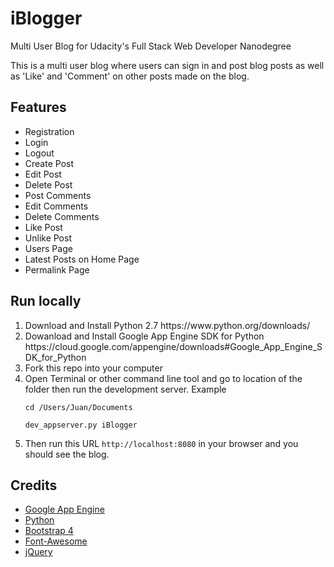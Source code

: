 # iBlogger
Multi User Blog for Udacity's Full Stack Web Developer Nanodegree

This is a multi user blog where users can sign in and post blog posts as well as 'Like' and 'Comment' on other posts made on the blog.

## Features
* Registration
* Login
* Logout
* Create Post
* Edit Post
* Delete Post
* Post Comments
* Edit Comments
* Delete Comments
* Like Post
* Unlike Post
* Users Page
* Latest Posts on Home Page
* Permalink Page
 
## Run locally
 <ol>
 <li>Download and Install Python 2.7 https://www.python.org/downloads/</li>
 <li>Dowanload and Install Google App Engine SDK for Python https://cloud.google.com/appengine/downloads#Google_App_Engine_SDK_for_Python</li>
 <li>Fork this repo into your computer</li>
 <li>Open Terminal or other command line tool and go to location of the folder then run the development server. Example 
 
 <code>cd /Users/Juan/Documents</code>
 
 <code>dev_appserver.py iBlogger</code>
 </li>
 <li>Then run this URL <code>http://localhost:8080</code> in your browser and you should see the blog.</li>
 </ol>
 
## Credits
* <a target="_blank" href="https://cloud.google.com/appengine/">Google App Engine</a>
* <a target="_blank" href="https://www.python.org">Python</a>
* <a target="_blank" href="https://v4-alpha.getbootstrap.com">Bootstrap 4</a>
* <a target="_blank" href="http://fontawesome.io">Font-Awesome</a>
* <a target="_blank" href="http://jquery.com">jQuery</a>
